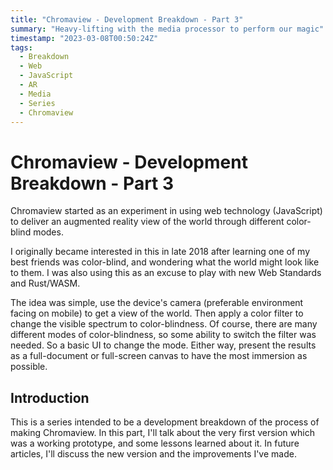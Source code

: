 ```yaml
---
title: "Chromaview - Development Breakdown - Part 3"
summary: "Heavy-lifting with the media processor to perform our magic"
timestamp: "2023-03-08T00:50:24Z"
tags:
  - Breakdown
  - Web
  - JavaScript
  - AR
  - Media
  - Series
  - Chromaview
---
```

# Chromaview - Development Breakdown - Part 3

Chromaview started as an experiment in using web technology (JavaScript) to
deliver an augmented reality view of the world through different color-blind
modes.

I originally became interested in this in late 2018 after learning one of my
best friends was color-blind, and wondering what the world might look like to
them. I was also using this as an excuse to play with new Web Standards and
Rust/WASM.

The idea was simple, use the device's camera (preferable environment facing
on mobile) to get a view of the world. Then apply a color filter to change the
visible spectrum to color-blindness. Of course, there are many different modes
of color-blindness, so some ability to switch the filter was needed. So a basic
UI to change the mode. Either way, present the results as a full-document or
full-screen canvas to have the most immersion as possible.

## Introduction

This is a series intended to be a development breakdown of the process of
making Chromaview. In this part, I'll talk about the very first version which
was a working prototype, and some lessons learned about it. In future articles,
I'll discuss the new version and the improvements I've made.
